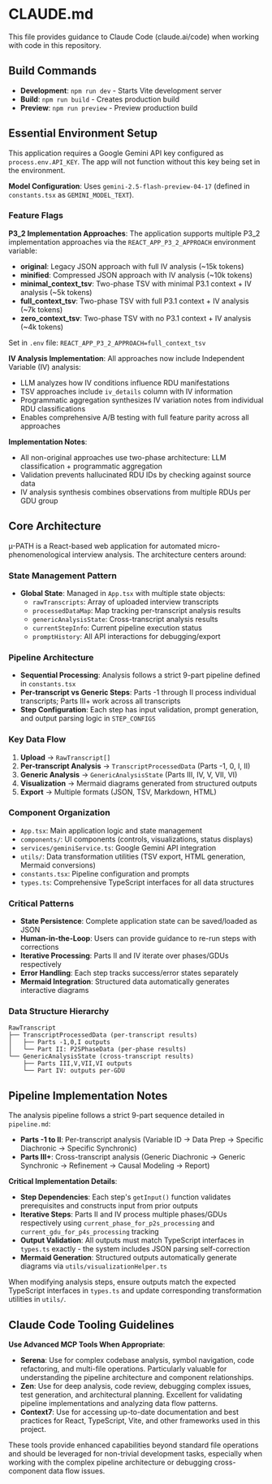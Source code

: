 # CLAUDE.md

This file provides guidance to Claude Code (claude.ai/code) when working with code in this repository.

## Build Commands

- **Development**: `npm run dev` - Starts Vite development server
- **Build**: `npm run build` - Creates production build  
- **Preview**: `npm run preview` - Preview production build

## Essential Environment Setup

This application requires a Google Gemini API key configured as `process.env.API_KEY`. The app will not function without this key being set in the environment.

**Model Configuration**: Uses `gemini-2.5-flash-preview-04-17` (defined in `constants.tsx` as `GEMINI_MODEL_TEXT`).

### Feature Flags

**P3_2 Implementation Approaches**: The application supports multiple P3_2 implementation approaches via the `REACT_APP_P3_2_APPROACH` environment variable:

- **original**: Legacy JSON approach with full IV analysis (~15k tokens)
- **minified**: Compressed JSON approach with IV analysis (~10k tokens)  
- **minimal_context_tsv**: Two-phase TSV with minimal P3.1 context + IV analysis (~5k tokens)
- **full_context_tsv**: Two-phase TSV with full P3.1 context + IV analysis (~7k tokens)
- **zero_context_tsv**: Two-phase TSV with no P3.1 context + IV analysis (~4k tokens)

Set in `.env` file: `REACT_APP_P3_2_APPROACH=full_context_tsv`

**IV Analysis Implementation**: All approaches now include Independent Variable (IV) analysis:
- LLM analyzes how IV conditions influence RDU manifestations
- TSV approaches include `iv_details` column with IV information
- Programmatic aggregation synthesizes IV variation notes from individual RDU classifications
- Enables comprehensive A/B testing with full feature parity across all approaches

**Implementation Notes**:
- All non-original approaches use two-phase architecture: LLM classification + programmatic aggregation
- Validation prevents hallucinated RDU IDs by checking against source data
- IV analysis synthesis combines observations from multiple RDUs per GDU group

## Core Architecture

µ-PATH is a React-based web application for automated micro-phenomenological interview analysis. The architecture centers around:

### State Management Pattern
- **Global State**: Managed in `App.tsx` with multiple state objects:
  - `rawTranscripts`: Array of uploaded interview transcripts
  - `processedDataMap`: Map tracking per-transcript analysis results  
  - `genericAnalysisState`: Cross-transcript analysis results
  - `currentStepInfo`: Current pipeline execution status
  - `promptHistory`: All API interactions for debugging/export

### Pipeline Architecture
- **Sequential Processing**: Analysis follows a strict 9-part pipeline defined in `constants.tsx`
- **Per-transcript vs Generic Steps**: Parts -1 through II process individual transcripts; Parts III+ work across all transcripts
- **Step Configuration**: Each step has input validation, prompt generation, and output parsing logic in `STEP_CONFIGS`

### Key Data Flow
1. **Upload** → `RawTranscript[]` 
2. **Per-transcript Analysis** → `TranscriptProcessedData` (Parts -1, 0, I, II)
3. **Generic Analysis** → `GenericAnalysisState` (Parts III, IV, V, VII, VI)
4. **Visualization** → Mermaid diagrams generated from structured outputs
5. **Export** → Multiple formats (JSON, TSV, Markdown, HTML)

### Component Organization
- `App.tsx`: Main application logic and state management
- `components/`: UI components (controls, visualizations, status displays)
- `services/geminiService.ts`: Google Gemini API integration
- `utils/`: Data transformation utilities (TSV export, HTML generation, Mermaid conversions)
- `constants.tsx`: Pipeline configuration and prompts
- `types.ts`: Comprehensive TypeScript interfaces for all data structures

### Critical Patterns
- **State Persistence**: Complete application state can be saved/loaded as JSON
- **Human-in-the-Loop**: Users can provide guidance to re-run steps with corrections
- **Iterative Processing**: Parts II and IV iterate over phases/GDUs respectively
- **Error Handling**: Each step tracks success/error states separately
- **Mermaid Integration**: Structured data automatically generates interactive diagrams

### Data Structure Hierarchy
```
RawTranscript
├── TranscriptProcessedData (per-transcript results)
│   ├── Parts -1,0,I outputs
│   └── Part II: P2SPhaseData (per-phase results)
└── GenericAnalysisState (cross-transcript results)
    ├── Parts III,V,VII,VI outputs  
    └── Part IV: outputs per-GDU
```

## Pipeline Implementation Notes

The analysis pipeline follows a strict 9-part sequence detailed in `pipeline.md`:
- **Parts -1 to II**: Per-transcript analysis (Variable ID → Data Prep → Specific Diachronic → Specific Synchronic)  
- **Parts III+**: Cross-transcript analysis (Generic Diachronic → Generic Synchronic → Refinement → Causal Modeling → Report)

**Critical Implementation Details**:
- **Step Dependencies**: Each step's `getInput()` function validates prerequisites and constructs input from prior outputs
- **Iterative Steps**: Parts II and IV process multiple phases/GDUs respectively using `current_phase_for_p2s_processing` and `current_gdu_for_p4s_processing` tracking
- **Output Validation**: All outputs must match TypeScript interfaces in `types.ts` exactly - the system includes JSON parsing self-correction
- **Mermaid Generation**: Structured outputs automatically generate diagrams via `utils/visualizationHelper.ts`

When modifying analysis steps, ensure outputs match the expected TypeScript interfaces in `types.ts` and update corresponding transformation utilities in `utils/`.

## Claude Code Tooling Guidelines

**Use Advanced MCP Tools When Appropriate**:
- **Serena**: Use for complex codebase analysis, symbol navigation, code refactoring, and multi-file operations. Particularly valuable for understanding the pipeline architecture and component relationships.
- **Zen**: Use for deep analysis, code review, debugging complex issues, test generation, and architectural planning. Excellent for validating pipeline implementations and analyzing data flow patterns.
- **Context7**: Use for accessing up-to-date documentation and best practices for React, TypeScript, Vite, and other frameworks used in this project.

These tools provide enhanced capabilities beyond standard file operations and should be leveraged for non-trivial development tasks, especially when working with the complex pipeline architecture or debugging cross-component data flow issues.